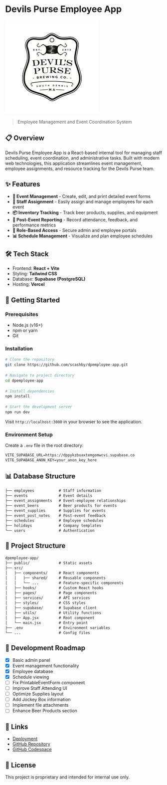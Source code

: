 # Devils Purse Employee App

![Devils Purse Logo](public/logo.png)

> Employee Management and Event Coordination System

## 📋 Overview

Devils Purse Employee App is a React-based internal tool for managing staff scheduling, event coordination, and administrative tasks. Built with modern web technologies, this application streamlines event management, employee assignments, and resource tracking for the Devils Purse team.

## ✨ Features

- **📅 Event Management** - Create, edit, and print detailed event forms
- **👥 Staff Assignment** - Easily assign and manage employees for each event
- **📦 Inventory Tracking** - Track beer products, supplies, and equipment
- **📝 Post-Event Reporting** - Record attendance, feedback, and performance metrics
- **🔑 Role-Based Access** - Secure admin and employee portals
- **📊 Schedule Management** - Visualize and plan employee schedules

## 🛠️ Tech Stack

- Frontend: **React + Vite**
- Styling: **Tailwind CSS**
- Database: **Supabase (PostgreSQL)**
- Hosting: **Vercel**

## 🚀 Getting Started

### Prerequisites

- Node.js (v16+)
- npm or yarn
- Git

### Installation

```bash
# Clone the repository
git clone https://github.com/scashby/dpemployee-app.git

# Navigate to project directory
cd dpemployee-app

# Install dependencies
npm install

# Start the development server
npm run dev
```

Visit `http://localhost:3000` in your browser to see the application.

### Environment Setup

Create a `.env` file in the root directory:

```
VITE_SUPABASE_URL=https://dppykzbxaxtemgomwcvi.supabase.co
VITE_SUPABASE_ANON_KEY=your_anon_key_here
```

## 📊 Database Structure

```
├── employees           # Staff information
├── events              # Event details
├── event_assignments   # Event-employee relationships
├── event_beers         # Beer products for events
├── event_supplies      # Supplies for events
├── event_post_notes    # Post-event feedback
├── schedules           # Employee schedules
├── holidays            # Company templates
└── users               # Authentication
```

## 📁 Project Structure

```
dpemployee-app/
├── public/             # Static assets
├── src/
│   ├── components/     # React components
│   │   ├── shared/     # Reusable components
│   │   └── ...         # Feature-specific components
│   ├── hooks/          # Custom React hooks
│   ├── pages/          # Page components
│   ├── services/       # API services
│   ├── styles/         # CSS styles
│   ├── supabase/       # Supabase client
│   ├── utils/          # Utility functions
│   ├── App.jsx         # Root component
│   └── main.jsx        # Entry point
├── .env                # Environment variables
└── ...                 # Config files
```

## 📝 Development Roadmap

- [x] Basic admin panel
- [x] Event management functionality
- [x] Employee database
- [x] Schedule viewing
- [ ] Fix PrintableEventForm component 
- [ ] Improve Staff Attending UI
- [ ] Optimize Supplies layout
- [ ] Add Jockey Box information
- [ ] Implement file attachments
- [ ] Enhance Beer Products section

## 🔗 Links

- [Deployment](https://vercel.com/scashbys-projects/dp-staff-app)
- [GitHub Repository](https://github.com/scashby/dpemployee-app)
- [GitHub Codespace](https://cuddly-lamp-pgq6g9xvxgjh9rrv.github.dev/)

## 📄 License

This project is proprietary and intended for internal use only.
